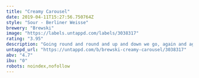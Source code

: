 ```yaml
---
title: "Creamy Carousel"
date: 2019-04-11T15:27:56.750764Z
style: "Sour - Berliner Weisse"
brewery: "Brewski"
image: "https://labels.untappd.com/labels/3038317"
rating: "3.95"
description: "Going round and round and up and down we go, again and again. On a horse, in a carriage, or why not on a bunny or a cow with a bowtie? Bring your friends, laugh and scream, eat ice-cream, dream. Life is a party every day when you are riding the creamy carousel, like a childhood memory, or a Berliner Weisse full of lime, raspberry, lemongrass and malva flowers, and a touch of lactose."
untappd_url: "https://untappd.com/b/brewski-creamy-carousel/3038317"
abv: "4.7"
ibu: "0"
robots: noindex,nofollow
---
```

